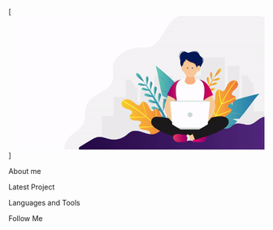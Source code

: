 [![Header](https://github.com/stealthaction/Stealthaction/blob/main/assets/d688d5e.gif)]

About me

Latest Project

Languages and Tools

Follow Me
